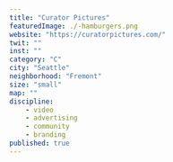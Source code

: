 ```yaml
---
title: "Curator Pictures"
featuredImage: ./-hamburgers.png
website: "https://curatorpictures.com/"
twit: ""
inst: ""
category: "C"
city: "Seattle"
neighborhood: "Fremont"
size: "small"
map: ""
discipline:
    - video
    - advertising
    - community
    - branding
published: true
---
```



